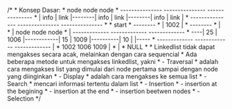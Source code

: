 /*
     * Konsep Dasar:
     *       node                   node                   node
     *  ---------------        ---------------        ---------------
     *  | info | link |--------| info | link |--------| info | link |
     *  ---------------        ---------------        ---------------
     * 
     *   start
     *  --------
     *  | 1002 |
     *  --------
     *      |
     *      |         node                   node                   node
     *      |   -------------            -------------          -------------
     *      ----| 25 | 1006 |------------| 15 | 1009 |----------| 10 |      |-----
     *          -------------            -------------          -------------     |
     *               1002                   1006                    1009          |
     *                                                                            |
     *                                                                          NULL
     * 
     * Linkedlist tidak dapat mengakses secara acak, melainkan dengan cara sequencial
     * Ada beberapa metode untuk mengakses linkedlist, yakni
     * - Traversal
     *   adalah cara mengakses list yang dimulai dari node pertama sampai dengan node yang diinginkan
     * - Display
     *   adalah cara mengakses ke semua list
     * - Search
     *   mencari informasi tertentu dalam list
     * - Insertion
     *   - insertion at the begining
     *   - insertion at the end
     *   - insertion beetwen nodes
     * - Selection
    */